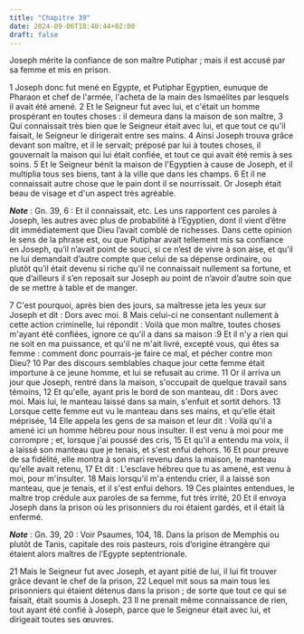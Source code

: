 ```yaml
---
title: "Chapitre 39"
date: 2024-09-06T18:40:44+02:00
draft: false
---
```



Joseph mérite la confiance de son maître Putiphar ; mais il est accusé par sa femme et mis en prison.


1 Joseph donc fut mené en Egypte, et Putiphar Egyptien, eunuque de Pharaon et chef de l'armée, l'acheta de la main des Ismaélites par lesquels il avait été amené. 2 Et le Seigneur fut avec lui, et c'était un homme prospérant en toutes choses : il demeura dans la maison de son maître, 3 Qui connaissait très bien que le Seigneur était avec lui, et que tout ce qu'il faisait, le Seigneur le dirigerait entre ses mains. 4 Ainsi Joseph trouva grâce devant son maître, et il le servait; préposé par lui à toutes choses, il gouvernait la maison qui lui était confiée, et tout ce qui avait été remis à ses soins. 5 Et le Seigneur bénit la maison de l'Egyptien à cause de Joseph, et il multiplia tous ses biens, tant à la ville que dans les champs. 6 Et il ne connaissait autre chose que le pain dont il se nourrissait. Or Joseph était beau de visage et d'un aspect très agréable.

***Note*** :  Gn. 39, 6 : Et il connaissait, etc. Les uns rapportent ces paroles à Joseph, les autres avec plus de probabilité à l’Egyptien, dont il vient d’être dit immédiatement que Dieu l’avait comblé de richesses. Dans cette opinion le sens de la phrase est, ou que Putiphar avait tellement mis sa confiance en Joseph, qu’il n’avait point de souci, si ce n’est de vivre à son aise, et qu’il ne lui demandait d’autre compte que celui de sa dépense ordinaire, ou plutôt qu’il était devenu si riche qu’il ne connaissait nullement sa fortune, et que d’ailleurs il s’en reposait sur Joseph au point de n’avoir d’autre soin que de se mettre à table et de manger.


7 C'est pourquoi, après bien des jours, sa maîtresse jeta les yeux sur Joseph et dit : Dors avec moi. 8 Mais celui-ci ne consentant nullement à cette action criminelle, lui répondit : Voilà que mon maître, toutes choses m'ayant été confiées, ignore ce qu'il a dans sa maison :9 Et il n'y a rien qui ne soit en ma puissance, et qu'il ne m'ait livré, excepté vous, qui êtes sa femme : comment donc pourrais-je faire ce mal, et pécher contre mon Dieu? 10 Par des discours semblables chaque jour cette femme était importune à ce jeune homme, et lui se refusait au crime. 11 Or il arriva un jour que Joseph, rentré dans la maison, s'occupait de quelque travail sans témoins, 12 Et qu'elle, ayant pris le bord de son manteau, dit : Dors avec moi. Mais lui, le manteau laissé dans sa main, s'enfuit et sortit dehors. 13 Lorsque cette femme eut vu le manteau dans ses mains, et qu'elle était méprisée, 14 Elle appela les gens de sa maison et leur dit : Voilà qu'il a amené ici un homme hébreu pour nous insulter. Il est venu à moi pour
me corrompre ; et, lorsque j'ai poussé des cris, 15 Et qu'il a entendu ma voix, il a laissé son manteau que je tenais, et s'est enfui dehors. 16 Et pour preuve de sa fidélité, elle montra à son mari revenu dans la maison, le manteau qu'elle avait retenu, 17 Et dit : L'esclave hébreu que tu as amené, est venu à moi, pour m'insulter. 18 Mais lorsqu'il m'a entendu crier, il a laissé son manteau, que je tenais, et il s'est enfui dehors. 19 Ces plaintes entendues, le maître trop crédule aux paroles de sa femme, fut très irrité, 20 Et il envoya Joseph dans la prison où les prisonniers du roi étaient gardés, et il était là enfermé.

***Note*** :  Gn. 39, 20 : Voir Psaumes, 104, 18. Dans la prison de Memphis ou plutôt de Tanis, capitale des rois pasteurs, rois d’origine étrangère qui étaient alors maîtres de l’Egypte septentrionale.


21 Mais le Seigneur fut avec Joseph, et ayant pitié de lui, il lui fit trouver grâce devant le chef de la prison, 22 Lequel mit sous sa main tous les prisonniers qui étaient détenus dans la prison ; de sorte que tout ce qui se faisait, était soumis à Joseph. 23 Il ne prenait même connaissance de rien, tout ayant été confié à Joseph, parce que le Seigneur était avec lui, et dirigeait toutes ses œuvres.

